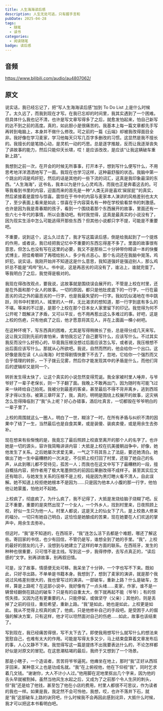 ```yaml
---
title: 人生海海读后感
description: 人生无处可逃，只有握手言和
pubDate: 2025-04-28
tags:
  - 随笔
  - 读书
categories:
  - 阅读随笔
badge: 读后感
---
```


## 音频

https://www.bilibili.com/audio/au4807062/

## 原文

说实话，我已经忘记了，把“写人生海海读后感”加到 To Do List 上是什么时候了。太久远了，而我到现在才写。在我已忘却的时间里，我其实遇到了一个困难。但具体什么我也记不清，也许是写文章写得多了之后，就愈发怕起来，怕自己新写的达不到之前的高度。真的，如此胆小是很痛苦的。我基本上每一篇文章都先手写再转到电脑上，本身并不做什么修改。可之前的一篇《云端》却被我改得面目全非。我好像在学习麦家，学习他每天只写几百字多删改的习惯。这显然是我不擅长的。我擅长的是笔随心动，是灵机一动的巧思。总是逐字推敲，反而让我逐渐丧失了讲故事的能力，然后只能仰天长啸，哎！是应该改改，是应该“让我这辆破车重新上路”。

我想到之前一次，在开会的时候无所事事，打开本子，想到写什么便写什么，不用思考地洋洋洒洒地写了一面。我现在也学习这样，这种最舒服的状态。我脑中第一个跳出的词是鸡奸犯，然后的话是其他的一些下流的词汇，这真是我印象最深的东西。“人生海海”，这书名，我本以为是什么心灵鸡汤，而我也正是奔着这去的。可等我看到书里的内容，迎面而来的首先是一种“人类无非是喜欢‘屎尿屁’”的真实，然后紧接着是震惊与惊喜。震惊在于书中的内容与麦家本人演讲的风格差别也太大了，至少表面上看来是如此；惊喜在于内容莫名有一种在学校偷看禁书的刺激感。也许是因为我是青春期的孩子，看到一个围绕着那个东西展开的故事，里面还有一些六七十年代的事情，所以会激动吧。有时我觉得，这真是最真实的小说没有了，因为现实生活中怎么可能逃得开那些东西？但其他小说都只字不提，可能是不重要吧。

不重要，说到这个，这么久过去了，我才写这篇读后感，倒是给我起到了一个提炼的作用，或者说，我已经把我记忆中不重要的东西忘得差不多了。里面的故事很有意思，但怎么也没有写在这里的必要，我又不是那些二十分钟带你精读一本的快餐式博主，把佳肴嚼碎了再喂给别人，多少有点恶心。那个名词还在我脑中晃荡，鸡奸犯。说实话，我刚开始并不知道这是什么意思，我知道强奸是强迫别人，那么鸡奸总不能是“鸡哔”别人。书中说，这是再恶劣的词没有了，谁沾上，谁就完蛋了。等我明白了之后，我觉得是极对的。

我现在得改改观点，要我说，这故事就是围绕误会展开的，不管是上校在村里，还是在外面和那个女人的故事。一切的原因，都只是他肚皮底下的一行字，一行在最恶劣的词之外的最恶劣的一行字，也是我最失望的一行字。我如饥似渴地在书中跳跃，同书中村里的人、城里的人一样，无比渴求的想知道，那一行字到底有多么的不堪。等来的不过是，是那个上校在那个日本女人家里留下的印记。我觉得为何不公开呢？既解决了矛盾，又可以平反，也不用再惹出这么多难过的事。好吧，这是上校的伤疤，只有他疯了之后，他才愿意将其见人，并在上面画一棵小树吧。

在这种环境下，写东西真的困难，尤其是写得稍微长了些，总是得分成几天来写。这让我又回到先前的害怕来，害怕我忘记了自己要写什么，应该写什么。不过其实我反而没什么好担心的，毕竟我压根没想过后面应该怎么写，或者说，我压根想不出后面应该写什么。那就从心所欲吧。我说，自然而然的，他会给你一个出口。这好像是我在读《人山海海》时觉得剧情快要下不去了，忽地，它给你一个强烈而又合乎情理的转折，一下子拨云见雾，然后你才能发现其中的矛盾是什么，而他们背后的逻辑却又是同一个。

转折发生得太快了，让这个真实的小说忽然变得荒诞。我全家被村里人唾弃，与爷爷好了一辈子老保长，则一下子翻了面。我晚上不敢再出门，因为随时有可能飞过来一块砖给自己拍死。我被分到最差的客桌，甚至最后不得不背井离乡，逃到西班牙才得以生存。被第三章吓呆了，我，真的，明明是围绕上校展开的故事，这灾祸怎么忽得降临到了“我”头上呢？好心办错事，酒后吐真言，一切都毁在爷爷明白的一辈子里了。

上校的周围就这么一圈人，明白了一世，糊涂了一时，在所有矛盾与纠织不清的因果中了结了一生，当然最后也是自食其果，或是装傻、装疯卖傻，或是用余生去弥补。

现在想来有些惭愧的是，我竟忘了最后照顾上校直至离开的那个人的名字了。也许她是一切的源头，容许我简略讲讲内容：大抵是上校在抗美援朝战争中，好像，她他发生了关系。之后她屡次求爱无果，一气之下将其告上了法庭，要还她清白。她做出了她一生中最糟糕的一次决定，不仅把上校打回了村里，还毁了她自己的名声，从此到哪儿都不受待见，孤苦一人；而我也在这文中写下了最糟糕的一段，擅自概括内容，把作者用了极大笔墨捯饬的前因后果删改得不成样子。甚至其实后文还有暗示，与她发生关系的压根不是上校，纯是因为黑灯瞎火看不清人，自此误解。她不知道上校拒绝她根本不是因为……只是因为他本人小腹的那一行字，他怕他让她蒙羞，怕他对不起她。

上校疯了，彻底疯了。为什么疯了，我不记得了，大抵是发烧给脑子烧糊了吧。反正不重要，重要的是突然出现了一个女人，一个外乡人，找到村里来，日夜照顾上校，好似一生只为他一人。村里人都说，这是天上的仙女下了凡，是上校救人修来的福分。一切只有她自己明白，这恰恰是她酿成的苦果，现在她要在人们欢送的掌声中，用余生去弥补。

但这时，“我”是不知道的，在西班牙，“我”连怎么活下去都是个难题，哪还了解这些。寄回家的书信，也少有回信，不管仍是写，谁想全到了她的手里。“我”，上校的最好的朋友的儿子，没想到与她建立了这样的单方面的联系。在西班牙，发生的种种也很重要，只可惜不是主线。写到这一步，我得停停，去写点真正的，“读后感的”文字。别再讲故事，别再叙旧情。

可是，没了故事，情感便无处可移。我呆坐了十分钟，一个字也写不下来。既如此，只好寻出路，不单单是书籍本身。我想到了，想到了麦家的演讲，就是那个我说过风格差别很大的，我也曾写过的演讲。一部破车，重新上路？什么是破车，怎样，算是上路呢？在这部小说中，我好像有了一点头绪……麦家，作家，谁不是一辆曾经翻倒在路边的破车？只是有的自重太大，倒下就再起不能（爷爷）；有的惊慌失措，又因为还有更重要的人，只能停留，或做坚守（父亲）；其他的，则是丢掉了之前的往往，重拾希望，重新上路。“我”是如此，她也是如此，上校更是如此。我从不觉得上校真的疯了，他疯，只是他修补自己的手段吧。是受困于人的倔强的解决方案，只有这样，他才可以坦然面对自己的伤疤……如此，故事也该结束了。

写到现在，我已经痛苦得很，写不太下去了。即使我用想写什么就写什么的想法来宽慰自己，也难有太大的作用。可能是写得太多又少，马上结束盘算着文章发布后的事，人心又静不下来。我觉得写这一篇是提炼不出我要表达什么的，不论怎样都好似是对原文的冒犯。在这思潮枯竭的最后，我终于又想到了一个场景。

那是小瞎子，一个造谣者，苦苦将爷爷逼死。他瘫坐在地上，那时“我”正好从西班牙回来，某种意义上也是功成名就。“我”在上俯视他，他在下仰视“我”，同时乞求着几文钱。“谢谢你，大人不计小人过。”他用脚在泥地里抠出几个字来，因为他的舌头早就被割掉。虽然当他风生水起之后，又成为了之前那个令人生厌的刺头，但“我”还是给了他钱，甚至包了他在小店的费用，村里人都很不可思议，作为读者的我也一样。如果是我，我定然不会可怜他，我想，哎，也许不落井下石，就是“我”这部破车上路的诀窍吧，什么时候我不会再因此感到诧异，大抵什么时候，我才可以把这本书看明白吧。
